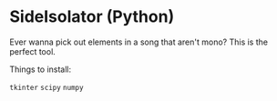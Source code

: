 # SideIsolator (Python)

Ever wanna pick out elements in a song that aren't mono? This is the perfect tool.

Things to install:

```tkinter```
```scipy```
```numpy```
